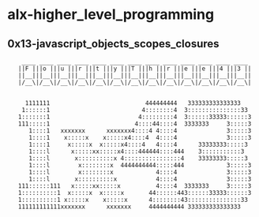 # alx-higher_level_programming

## 0x13-javascript_objects_scopes_closures

        ____ ____ ____ ____ ____ ____ ____ ____ ____ ____ ____ ____ ____ 
       ||F |||o |||u |||r |||t |||y |||T |||h |||r |||e |||e |||4 |||3 ||
       ||__|||__|||__|||__|||__|||__|||__|||__|||__|||__|||__|||__|||__||
       |/__\|/__\|/__\|/__\|/__\|/__\|/__\|/__\|/__\|/__\|/__\|/__\|/__\|
                                                                         
                                                                         
         1111111                           444444444   333333333333333   
        1::::::1                          4::::::::4  3:::::::::::::::33 
       1:::::::1                         4:::::::::4  3::::::33333::::::3
       111:::::1                        4::::44::::4  3333333     3:::::3
          1::::1   xxxxxxx      xxxxxxx4::::4 4::::4              3:::::3
          1::::1    x:::::x    x:::::x4::::4  4::::4              3:::::3
          1::::1     x:::::x  x:::::x4::::4   4::::4      33333333:::::3 
          1::::l      x:::::xx:::::x4::::444444::::444    3:::::::::::3  
          1::::l       x::::::::::x 4::::::::::::::::4    33333333:::::3 
          1::::l        x::::::::x  4444444444:::::444            3:::::3
          1::::l        x::::::::x            4::::4              3:::::3
          1::::l       x::::::::::x           4::::4              3:::::3
       111::::::111   x:::::xx:::::x          4::::4  3333333     3:::::3
       1::::::::::1  x:::::x  x:::::x       44::::::443::::::33333::::::3
       1::::::::::1 x:::::x    x:::::x      4::::::::43:::::::::::::::33 
       111111111111xxxxxxx      xxxxxxx     4444444444 333333333333333   
                                                                         
                                                                         
                                                                         
                                                                         
                                                                         
                                                                         
                                                                         
